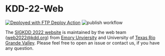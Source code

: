 # KDD-22-Web

[<img alt="Deployed with FTP Deploy Action" src="https://img.shields.io/badge/Deployed With-FTP DEPLOY ACTION-%3CCOLOR%3E?style=for-the-badge&color=2b9348">](https://github.com/SamKirkland/FTP-Deploy-Action)
![publish workflow](https://github.com/lujiaying/KDD-22-Web/actions/workflows/main.yml/badge.svg)

The [SIGKDD 2022 website](https://kdd.org/kdd2022/) is maintained by the web team (web2022@kdd.org) from [Emory Unviersity](https://www.cs.emory.edu/home/) and University of [Texas Rio Grande Valley](https://www.utrgv.edu/csci/). Please feel free to open an issue or contact us, if you have any question.


